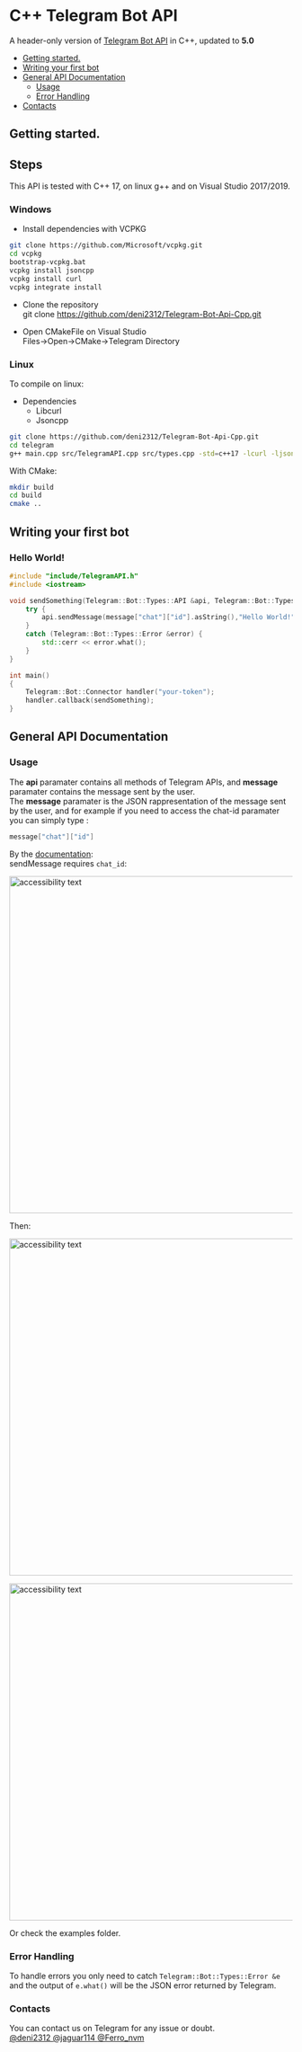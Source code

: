 
#  C++ Telegram Bot API



<p align="left">A header-only version of  <a href="https://core.telegram.org/bots/api">Telegram Bot API</a> in C++, updated to <b>5.0</b>
  
  * [Getting started.](#getting-started)
  * [Writing your first bot](#writing-your-first-bot)
  * [General API Documentation](#general-api-documentation)
    * [Usage](#usage)
    * [Error Handling](#error-handling)
  * [Contacts](#contacts)

## Getting started.

<h2> Steps </h2>

This API is tested with C++ 17, on linux g++ and on Visual Studio 2017/2019.
 
### Windows

* Install dependencies with VCPKG  
 ```bash
git clone https://github.com/Microsoft/vcpkg.git
cd vcpkg
bootstrap-vcpkg.bat
vcpkg install jsoncpp
vcpkg install curl
vcpkg integrate install
```  

* Clone the repository  
git clone https://github.com/deni2312/Telegram-Bot-Api-Cpp.git


* Open CMakeFile on Visual Studio  
Files->Open->CMake->Telegram Directory


### Linux 
To compile on linux:  
  * Dependencies
    * Libcurl
    * Jsoncpp
```bash
git clone https://github.com/deni2312/Telegram-Bot-Api-Cpp.git
cd telegram
g++ main.cpp src/TelegramAPI.cpp src/types.cpp -std=c++17 -lcurl -ljsoncpp -lpthread
```  
With CMake:  
```bash
mkdir build
cd build
cmake ..
```  


## Writing your first bot

<h3>Hello World!</h3>

```c++
#include "include/TelegramAPI.h"
#include <iostream>

void sendSomething(Telegram::Bot::Types::API &api, Telegram::Bot::Types::MessageReceive &message) {
	try {
		api.sendMessage(message["chat"]["id"].asString(),"Hello World!");
	}
	catch (Telegram::Bot::Types::Error &error) {
		std::cerr << error.what();
	}
}

int main()
{
	Telegram::Bot::Connector handler("your-token");
	handler.callback(sendSomething);
}

```


## General API Documentation

### Usage

The **api** paramater contains all methods of Telegram APIs, and **message** paramater contains the message sent by the user.  
The **message** paramater is the JSON rappresentation of the message sent by the user, and for example if you need to access the chat-id paramater you can simply type : 
```c++
message["chat"]["id"]
 ```
By the <a href="https://core.telegram.org/bots/api">documentation</a>:  
sendMessage requires `chat_id`:

<p align="left">
  <img src="https://github.com/deni2312/Telegram-Bot-Api-Cpp/blob/master/bin/Image4.PNG" width="600" alt="accessibility text">
</p>

Then:

<p align="left">
  <img src="https://github.com/deni2312/Telegram-Bot-Api-Cpp/blob/master/bin/Image5.PNG" width="600" alt="accessibility text">
</p>

<p align="left">
  <img src="https://github.com/deni2312/Telegram-Bot-Api-Cpp/blob/master/bin/Image6.PNG" width="600" alt="accessibility text">
</p>
Or check the examples folder.

### Error Handling

To handle errors you only need to catch `Telegram::Bot::Types::Error &e` and the output of `e.what()` will be the JSON error returned by Telegram.

### Contacts

You can contact us on Telegram for any issue or doubt.  
<a href="https://t.me/deni2312"> @deni2312 </a><a href="https://t.me/jaguar114"> @jaguar114 </a> <a href="https://t.me/Ferro_nvm"> @Ferro_nvm </a>
